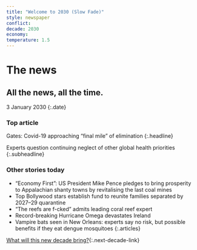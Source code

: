 ```yaml
---
title: "Welcome to 2030 (Slow Fade)"
style: newspaper
conflict: 
decade: 2030
economy: 
temperature: 1.5
---
```


# The news

## All the news, all the time.

3 January 2030
{:.date}

### Top article

Gates: Covid-19 approaching “final mile” of elimination
{:.headline}

Experts question continuing neglect of other global health priorities
{:.subheadline}

### Other stories today

- “Economy First”: US President Mike Pence pledges to bring prosperity to Appalachian shanty towns by revitalising the last coal mines
- Top Bollywood stars establish fund to reunite families separated by 2027–29 quarantine
- “The reefs are f-cked” admits leading coral reef expert
- Record-breaking Hurricane Omega devastates Ireland
- Vampire bats seen in New Orleans: experts say no risk, but possible benefits if they eat dengue mosquitoes
{:.articles}

[What will this new decade bring?](chapter_grassroots-climate-rebellion.html){:.next-decade-link}
